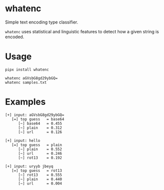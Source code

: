 # whatenc

Simple text encoding type classifier.

`whatenc` uses statistical and linguistic features to detect how a given string is encoded.

# Usage

```
pipx install whatenc
```

```
whatenc aGVsbG8gd29ybGQ=
whatenc samples.txt
```

# Examples

```
[+] input: aGVsbG8gd29ybGQ=
   [=] top guess   = base64
      [~] base64   = 0.455
      [~] plain    = 0.312
      [~] url      = 0.126

[+] input: hello
   [=] top guess   = plain
      [~] plain    = 0.552
      [~] url      = 0.246
      [~] rot13    = 0.192

[+] input: uryyb jbeyq
   [=] top guess   = rot13
      [~] rot13    = 0.555
      [~] plain    = 0.440
      [~] url      = 0.004
```